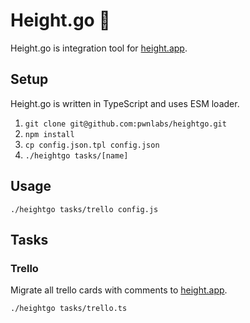 # Height.go 🚀

Height.go is integration tool for [height.app](https://height.app).

## Setup

Height.go is written in TypeScript and uses ESM loader.

1. `git clone git@github.com:pwnlabs/heightgo.git`
2. `npm install`
3. `cp config.json.tpl config.json`
4. `./heightgo tasks/[name]`

## Usage

```
./heightgo tasks/trello config.js
```

## Tasks

### Trello

Migrate all trello cards with comments to [height.app](https://height.app).

```
./heightgo tasks/trello.ts
```
